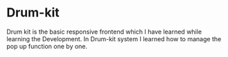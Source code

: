 # Drum-kit
Drum kit is the basic responsive frontend which I have learned while learning the Development. In Drum-kit system I learned how to manage the pop up function one by one.
